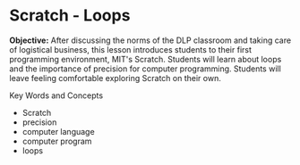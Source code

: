 # Scratch - Loops
**Objective:** After discussing the norms of the DLP classroom and taking care of logistical business, this lesson introduces students to their first programming environment, MIT's Scratch. Students will learn about loops and the importance of precision for computer programming. Students will leave feeling comfortable exploring Scratch on their own.

Key Words and Concepts
- Scratch
- precision
- computer language
- computer program
- loops
